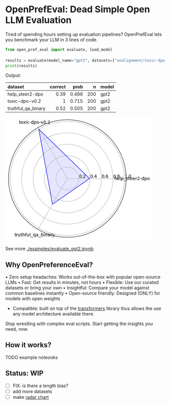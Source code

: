 # OpenPrefEval: Dead Simple Open LLM Evaluation

Tired of spending hours setting up evaluation pipelines? OpenPrefEval lets you benchmark your LLM in 3 lines of code.

```python
from open_pref_eval import evaluate, load_model

results = evaluate(model_name="gpt2", datasets=["unalignment/toxic-dpo-v0.2"])
print(results)
```

Output:


| dataset            |   correct |   prob |   n | model   |
|:-------------------|----------:|-------:|----:|:--------|
| help_steer2-dpo    |      0.39 |  0.486 | 200 | gpt2    |
| toxic-dpo-v0.2     |      1    |  0.715 | 200 | gpt2    |
| truthful_qa_binary |      0.52 |  0.505 | 200 | gpt2    |


![](docs/img/2024-08-03-15-50-51.png)

See more [./examples/evaluate_gpt2.ipynb](./examples/evaluate_gpt2.ipynb)

## Why OpenPreferenceEval?

• Zero setup headaches: Works out-of-the-box with popular open-source LLMs
• Fast: Get results in minutes, not hours
• Flexible: Use our curated datasets or bring your own
• Insightful: Compare your model against common baselines instantly
• Open-source friendly: Designed (ONLY) for models with open weights
* Compatible: built on top of the [transformers](https://github.com/huggingface/transformers) library thus allows the use any model architecture available there.

Stop wrestling with complex eval scripts. Start getting the insights you need, now.

## How it works?

TODO example noteooks

## Status: WIP

- [ ] FIX: is there a length bias?
- [ ] add more datasets
- [ ] make [radar chart](https://matplotlib.org/stable/gallery/specialty_plots/radar_chart.html)
